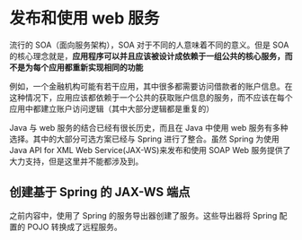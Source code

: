 # 发布和使用 web 服务

流行的 SOA（面向服务架构），SOA 对于不同的人意味着不同的意义。但是 SOA 的核心理念就是，**应用程序可以并且应该被设计成依赖于一组公共的核心服务，而不是为每个应用都重新实现相同的功能**

例如，一个金融机构可能有若干应用，其中很多都需要访问借款者的账户信息。在这种情况下，应用应该都依赖于一个公共的获取账户信息的服务，而不应该在每个应用中都建立账户访问逻辑（其中大部分逻辑都是重复的）

Java 与 web 服务的结合已经有很长历史，而且在 Java 中使用 web 服务有多种选择。其中的大部分可选方案已经与 Spring 进行了整合。虽然 Spring 为使用 Java API for XML Web Service(JAX-WS)来发布和使用  SOAP Web 服务提供了大力支持，但是这里并不能都涉及到。

## 创建基于 Spring 的 JAX-WS 端点

之前内容中，使用了 Spring 的服务导出器创建了服务。这些导出器将 Spring 配置的 POJO 转换成了远程服务。